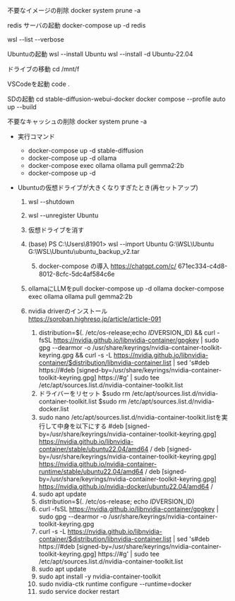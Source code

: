 不要なイメージの削除
docker system prune -a


redis サーバの起動
docker-compose up -d redis



wsl --list --verbose

Ubuntuの起動
wsl --install Ubuntu
wsl --install -d Ubuntu-22.04


ドライブの移動
cd /mnt/f

VSCodeを起動
code .


SDの起動
cd stable-diffusion-webui-docker
docker compose --profile auto up --build

不要なキャッシュの削除
docker system prune -a

* 実行コマンド
    - docker-compose up -d stable-diffusion
    - docker-compose up -d ollama
    - docker-compose exec ollama ollama pull gemma2:2b
    - docker-compose up -d


* Ubuntuの仮想ドライブが大きくなりすぎたとき(再セットアップ)
    1. wsl --shutdown
    2. wsl --unregister Ubuntu
    3. 仮想ドライブを消す
    4. (base) PS C:\Users\81901> wsl --import Ubuntu G:\WSL\Ubuntu G:\WSL\Ubuntu\ubuntu_backup_v2.tar 

        5. docker-compose の導入 https://chatgpt.com/c/ 671ec334-c4d8-8012-8cfc-5dc4af584c6e 
    6. ollamaにLLMをpull
        docker-compose up -d ollama
        docker-compose exec ollama ollama pull gemma2:2b

    7. nvidia driverのインストール
    https://soroban.highreso.jp/article/article-091 
        1. distribution=$(. /etc/os-release;echo $ID$VERSION_ID) && curl -fsSL https://nvidia.github.io/libnvidia-container/gpgkey | sudo gpg --dearmor -o /usr/share/keyrings/nvidia-container-toolkit-keyring.gpg && curl -s -L https://nvidia.github.io/libnvidia-container/$distribution/libnvidia-container.list | sed 's#deb https://#deb [signed-by=/usr/share/keyrings/nvidia-container-toolkit-keyring.gpg] https://#g' | sudo tee /etc/apt/sources.list.d/nvidia-container-toolkit.list
        1. ドライバーをリセット
            $sudo rm /etc/apt/sources.list.d/nvidia-container-toolkit.list
            $sudo rm /etc/apt/sources.list.d/nvidia-docker.list
        2. sudo nano /etc/apt/sources.list.d/nvidia-container-toolkit.listを実行して中身を以下にする
            #deb [signed-by=/usr/share/keyrings/nvidia-container-toolkit-keyring.gpg] https://nvidia.github.io/libnvidia-container/stable/ubuntu22.04/amd64 /
            deb [signed-by=/usr/share/keyrings/nvidia-container-toolkit-keyring.gpg] https://nvidia.github.io/nvidia-container-runtime/stable/ubuntu22.04/amd64 /
            deb [signed-by=/usr/share/keyrings/nvidia-container-toolkit-keyring.gpg] https://nvidia.github.io/nvidia-docker/ubuntu22.04/amd64 /
        3. sudo apt update
        4. distribution=$(. /etc/os-release; echo $ID$VERSION_ID)
        5. curl -fsSL https://nvidia.github.io/libnvidia-container/gpgkey | sudo gpg --dearmor -o /usr/share/keyrings/nvidia-container-toolkit-keyring.gpg
        6. curl -s -L https://nvidia.github.io/libnvidia-container/$distribution/libnvidia-container.list |   sed 's#deb https://#deb [signed-by=/usr/share/keyrings/nvidia-container-toolkit-keyring.gpg] https://#g' |   sudo tee /etc/apt/sources.list.d/nvidia-container-toolkit.list
        7. sudo apt update
        8. sudo apt install -y nvidia-container-toolkit
        9. sudo nvidia-ctk runtime configure --runtime=docker
        10. sudo service docker restart